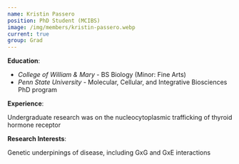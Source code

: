 ```yaml
---
name: Kristin Passero
position: PhD Student (MCIBS)
image: /img/members/kristin-passero.webp
current: true
group: Grad
---
```


**Education**: 

  * *College of William & Mary* - BS Biology (Minor: Fine Arts)
  * *Penn State University* - Molecular, Cellular, and Integrative Biosciences PhD program

**Experience**:

Undergraduate research was on the nucleocytoplasmic trafficking of thyroid hormone receptor

**Research Interests**:

Genetic underpinings of disease, including GxG and GxE interactions
